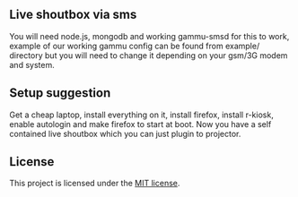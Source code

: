 ## Live shoutbox via sms
You will need node.js, mongodb and working gammu-smsd for this to work, example of our working gammu config can be found from example/ directory but you will need to change it depending on your gsm/3G modem and system.

## Setup suggestion
Get a cheap laptop, install everything on it, install firefox, install r-kiosk, enable autologin and make firefox to start at boot.
Now you have a self contained live shoutbox which you can just plugin to projector.

## License
This project is licensed under the [MIT license](LICENSE).

